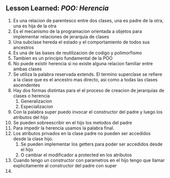 ## Lesson Learned: *POO: Herencia*
1. Es una relacion de parentesco entre dos clases, una es padre de la otra, una es hija de la otra
2. Es el mecanismo de la programacion orientada a objetos para implementar relaciones de jerarquia de clases
3. Una subclase hereda el estado y el comportamiento de todos sus ancestros
4. Es una de las bases de reutilizacion de codigo y polimorfismo
5. Tambien es un principio fundamental de la POO
6. No puede existir herencia si no existe alguna relacion familiar entre ambas clases
7. Se utiliza la palabra reservada extends. El termino superclase se refiere a la clase que es el ancestro mas directo, asi como a todas las clases ascendentes
8. Hay dos formas distintas para el el proceso de creacion de jerarquias de clases o herencia
   1. Generalizacion
   2. Especializacion
9. Con la palabra super puedo invocar el constructor del padre y luego los atributos del hijo
10. Se pueden sobreescribir en el hijo los metodos del padre
11. Para impedir la herencia usamos la palabra final.
12. Los atributos privados en la clase padre no pueden ser accedidos desde la clase hijo.
    1. Se pueden implementar los getters para poder ser accedidos desde el hijo
    2. O cambiar el modificador a protected en los atributos
13. Cuando tengo un constructor con parametros en el hijo tengo que llamar explicitamente al constructor del padre con super
14. 